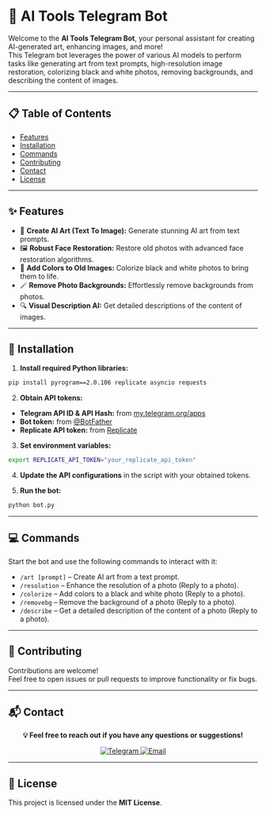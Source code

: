 # 🤖 AI Tools Telegram Bot

Welcome to the **AI Tools Telegram Bot**, your personal assistant for creating AI-generated art, enhancing images, and more!  
This Telegram bot leverages the power of various AI models to perform tasks like generating art from text prompts, high-resolution image restoration, colorizing black and white photos, removing backgrounds, and describing the content of images.

---

## 📋 Table of Contents
- [Features](#✨-features)  
- [Installation](#🚀-installation)  
- [Commands](#💻-commands)  
- [Contributing](#🤝-contributing)  
- [Contact](#📬-contact)  
- [License](#📄-license)  

---

## ✨ Features
- 🎨 **Create AI Art (Text To Image):** Generate stunning AI art from text prompts.  
- 🖼️ **Robust Face Restoration:** Restore old photos with advanced face restoration algorithms.  
- 🌈 **Add Colors to Old Images:** Colorize black and white photos to bring them to life.  
- 🪄 **Remove Photo Backgrounds:** Effortlessly remove backgrounds from photos.  
- 🔍 **Visual Description AI:** Get detailed descriptions of the content of images.  

---

## 🚀 Installation

1. **Install required Python libraries:**

```bash
pip install pyrogram==2.0.106 replicate asyncio requests
```

2. **Obtain API tokens:**  
- **Telegram API ID & API Hash:** from [my.telegram.org/apps](https://my.telegram.org/apps)  
- **Bot token:** from [@BotFather](https://t.me/BotFather)  
- **Replicate API token:** from [Replicate](https://replicate.com/)  

3. **Set environment variables:**

```bash
export REPLICATE_API_TOKEN="your_replicate_api_token"
```

4. **Update the API configurations** in the script with your obtained tokens.  

5. **Run the bot:**

```bash
python bot.py
```

---

## 💻 Commands

Start the bot and use the following commands to interact with it:

- `/art [prompt]` – Create AI art from a text prompt.  
- `/resolution` – Enhance the resolution of a photo (Reply to a photo).  
- `/colorize` – Add colors to a black and white photo (Reply to a photo).  
- `/removebg` – Remove the background of a photo (Reply to a photo).  
- `/describe` – Get a detailed description of the content of a photo (Reply to a photo).  

---

## 🤝 Contributing

Contributions are welcome!  
Feel free to open issues or pull requests to improve functionality or fix bugs.  

---

## 📬 Contact

<p align="center">
  <b>💡 Feel free to reach out if you have any questions or suggestions!</b>
</p>

<p align="center">
  <a href="https://t.me/LampStack">
    <img src="https://img.shields.io/badge/Telegram-2CA5E0?style=for-the-badge&logo=telegram&logoColor=white" alt="Telegram"/>
  </a>
  <a href="mailto:xialop@outlook.com">
    <img src="https://img.shields.io/badge/Email-D14836?style=for-the-badge&logo=gmail&logoColor=white" alt="Email"/>
  </a>
</p>

---

## 📄 License

This project is licensed under the **MIT License**.
